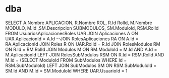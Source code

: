 # dba
SELECT A.Nombre APLICACION, R.Nombre ROL, R.Id RolId, M.Nombre MODULO, M.Id ,SM.Descripcion SUBMODULOS, SM.ModuloId, RSM.RolId FROM UsuariosAplicacionesRoles UAR
JOIN Aplicaciones A
ON UAR.AplicacionId = A.Id
--JOIN RolesAplicaciones RA ON A.Id = RA.AplicacionId
JOIN Roles R
ON UAR.RolId = R.Id
JOIN RolesModulos RM
ON R.Id = RM.RolId
JOIN Modulos M ON RM.ModuloId = M.Id AND A.Id = M.AplicacionId
LEFT JOIN RolesSubModulos RSM ON R.Id = RSM.RolId AND M.Id = (SELECT ModuloId FROM SubModulos WHERE Id = RSM.SubModuloId) 
LEFT JOIN SubModulos SM ON RSM.SubModuloId = SM.Id AND M.Id = SM.ModuloId
WHERE UAR.UsuarioId = 1
